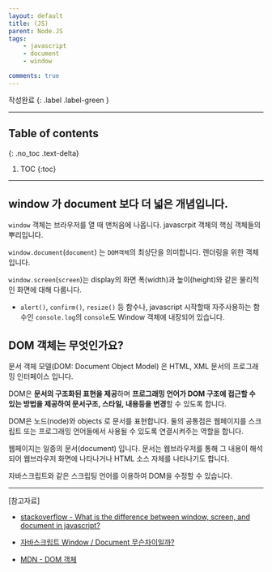 ```yaml
---
layout: default
title: (JS)
parent: Node.JS
tags:
    - javascript
    - document
    - window

comments: true
---
```


작성완료
{: .label .label-green }

---

## Table of contents
{: .no_toc .text-delta}

1. TOC
{:toc}

---

## window 가 document 보다 더 넓은 개념입니다.


`window` 객체는 브라우저를 열 때 맨처음에 나옵니다. javascrpit 객체의 핵심 객체들의 뿌리입니다.

`window.document`(`document`) 는 `DOM객체`의 최상단을 의미합니다. 렌더링을 위한 객체입니다.

`window.screen`(`screen`)는 display의 화면 폭(width)과 높이(height)와 같은 물리적인 화면에 대해 다룹니다.

- `alert()`, `confirm()`, `resize()` 등 함수나, javascript 시작할때 자주사용하는 함수인 `console.log`의 `console`도 Window 객체에 내장되어 있습니다.


## DOM 객체는 무엇인가요?

문서 객체 모델(DOM: Document Object Model) 은 HTML, XML 문서의 프로그래밍 인터페이스 입니다.

DOM은 **문서의 구조화된 표현을 제공**하며 **프로그래밍 언어가 DOM 구조에 접근할 수 있는 방법을 제공하여 문서구조, 스타일, 내용등을 변경**할 수 있도록 합니다.

DOM은 노드(node)와 objects 로 문서를 표현합니다. 둘의 공통점은 웹페이지를 스크립트 또는 프로그래밍 언어들에서 사용될 수 있도록 연결시켜주는 역할을 합니다.


웹페이지는 일종의 문서(document) 입니다.
문서는 웹브라우저를 통해 그 내용이 해석되어 웹브라우저 화면에 나타나거나 HTML 소스 자체를 나타나기도 합니다.


자바스크립트와 같은 스크립팅 언어를 이용하여 DOM을 수정할 수 있습니다.

---

[참고자료]

- [stackoverflow - What is the difference between window, screen, and document in javascript?](https://stackoverflow.com/questions/9895202/what-is-the-difference-between-window-screen-and-document-in-javascript)


- [자바스크립트 Window / Document 무슨차이일까?](https://nookpi.tistory.com/56)

- [MDN - DOM 객체](https://developer.mozilla.org/ko/docs/Web/API/Document_Object_Model/Introduction)
